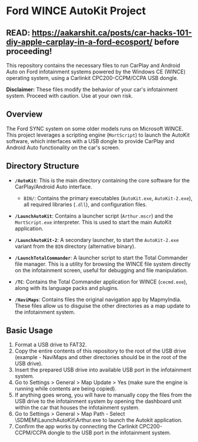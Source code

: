 # Ford WINCE AutoKit Project

## READ: https://aakarshit.ca/posts/car-hacks-101-diy-apple-carplay-in-a-ford-ecosport/ before proceeding!

This repository contains the necessary files to run CarPlay and Android Auto on Ford infotainment systems powered by the Windows CE (WINCE) operating system, using a Carlinkit CPC200-CCPM/CCPA USB dongle.

**Disclaimer:** These files modify the behavior of your car's infotainment system. Proceed with caution. Use at your own risk.

## Overview

The Ford SYNC system on some older models runs on Microsoft WINCE. This project leverages a scripting engine (`MortScript`) to launch the AutoKit software, which interfaces with a USB dongle to provide CarPlay and Android Auto functionality on the car's screen.

## Directory Structure

- **`/AutoKit`**: This is the main directory containing the core software for the CarPlay/Android Auto interface.
  - `BIN/`: Contains the primary executables (`AutoKit.exe`, `AutoKit-2.exe`), all required libraries (`.dll`), and configuration files.

- **`/LaunchAutoKit`**: Contains a launcher script (`Arthur.mscr`) and the `MortScript.exe` interpreter. This is used to start the main AutoKit application.

- **`/LaunchAutoKit-2`**: A secondary launcher, to start the `AutoKit-2.exe` variant from the `BIN` directory (alternative binary).

- **`/LaunchTotalCommander`**: A launcher script to start the Total Commander file manager. This is a utility for browsing the WINCE file system directly on the infotainment screen, useful for debugging and file manipulation.

- **`/TC`**: Contains the Total Commander application for WINCE (`cecmd.exe`), along with its language packs and plugins.

- **`/NaviMaps`**: Contains files the original navigation app by MapmyIndia. These files allow us to disguise the other directories as a map update to the infotainment system.

## Basic Usage

1.  Format a USB drive to FAT32.
2.  Copy the entire contents of this repository to the root of the USB drive (example - NaviMaps and other directories should be in the root of the USB drive).
4.  Insert the prepared USB drive into available USB port in the infotainment system.
5.  Go to Settings > General > Map Update > Yes (make sure the engine is running while contents are being copied).
6.  If anything goes wrong, you will have to manually copy the files from the USB drive to the infotainment system by opening the dashboard unit within the car that houses the infotainment system.
7.  Go to Settings > General > Map Path - Select \SDMEM\LaunchAutoKit\Arthur.exe to launch the Autokit application.
8.  Confirm the app works by connecting the Carlinkit CPC200-CCPM/CCPA dongle to the USB port in the infotainment system.
